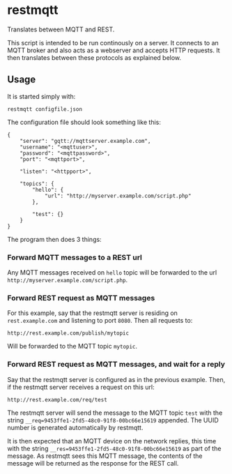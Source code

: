 # restmqtt
Translates between MQTT and REST.

This script is intended to be run continously on a server. It connects to an MQTT broker and also acts as a webserver and accepts HTTP requests. It then translates between these protocols as explained below.

## Usage

It is started simply with:

    restmqtt configfile.json

The configuration file should look something like this:

```
{
	"server": "gqtt://mqttserver.example.com",
	"username": "<mqttuser>",
	"password": "<mqttpassword>",
	"port": "<mqttport>",

	"listen": "<httpport>",

	"topics": {
		"hello": {
			"url": "http://myserver.example.com/script.php"
		},

		"test": {}
	}
}
```

The program then does 3 things:

### Forward MQTT messages to a REST url
Any MQTT messages received on `hello` topic will be forwarded to the url `http://myserver.example.com/script.php`.

### Forward REST request as MQTT messages
For this example, say that the restmqtt server is residing on `rest.example.com` and listening to port `8080`. Then all requests to:

    http://rest.example.com/publish/mytopic

Will be forwarded to the MQTT topic `mytopic`.

### Forward REST request as MQTT messages, and wait for a reply
Say that the restmqtt server is configured as in the previous example. Then, if the restmqtt server receives a request on this url:

    http://rest.example.com/req/test

The restmqtt server will send the message to the MQTT topic `test` with the string `__req=9453ffe1-2fd5-48c0-91f8-00bc66e15619` appended. The UUID number is generated automatically by restmqtt.

It is then expected that an MQTT device on the network replies, this time with the string `__res=9453ffe1-2fd5-48c0-91f8-00bc66e15619` as part of the message. As restmqtt sees this MQTT message, the contents of the message will be returned as the response for the REST call.
